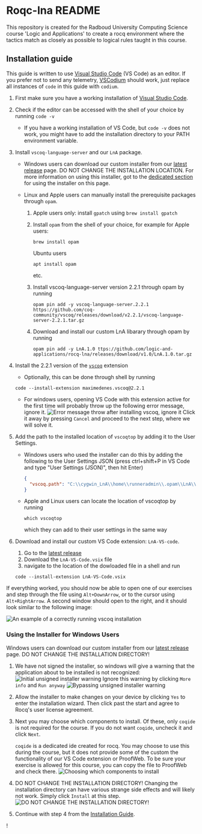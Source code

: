 # Roqc-lna README

This repository is created for the Radboud University Computing Science course 'Logic and Applications' to create a rocq environment where the tactics match as closely as possible to logical rules taught in this course.

## Installation guide

This guide is written to use [Visual Studio Code] (VS Code) as an editor. If you prefer not to send any telemetry, [VSCodium] should work, just replace all instances of `code` in this guide with `codium`.

1. First make sure you have a working installation of [Visual Studio Code].
2. Check if the editor can be accessed with the shell of your choice by running `code -v`
   - If you have a working installation of VS Code, but `code -v` does not work, you might have to add the installation directory to your PATH environment variable.
3. Install `vscoq-language-server` and our `LnA` package.

   - Windows users can download our custom installer from our [latest release] page.
     DO NOT CHANGE THE INSTALLATION LOCATION. For more information on using this installer, got to the [dedicated section](#using-the-installer-for-windows-users) for using the installer on this page.

   - Linux and Apple users can manually install the prerequisite packages through `opam`.

     1. Apple users only: install `gpatch` using `brew install gpatch`
     2. Install `opam` from the shell of your choice, for example for Apple users:

        ```shell
        brew install opam
        ```

        Ubuntu users

        ```shell
        apt install opam
        ```

        etc.

     3. Install vscoq-language-server version 2.2.1 through opam by running
        ```shell
        opam pin add -y vscoq-language-server.2.2.1 https://github.com/coq-community/vscoq/releases/download/v2.2.1/vscoq-language-server-2.2.1.tar.gz
        ```
     4. Download and install our custom LnA libarary through opam by running
        ```shell
        opam pin add -y LnA.1.0 ttps://github.com/logic-and-applications/rocq-lna/releases/download/v1.0/LnA.1.0.tar.gz
        ```

4. Install the 2.2.1 version of the [`vscoq`] extension

   - Optionally, this can be done through shell by running

   `code --install-extension maximedenes.vscoq@2.2.1`

   - For windows users, opening VS Code with this extension active for the first time will probably throw up the following error message, ignore it.
     ![Error message throw after installing vscoq, ignore it](images/vscoq-installation-error.png)
     Click it away by pressing `Cancel` and proceed to the next step, where we will solve it.

5. Add the path to the installed location of `vscoqtop` by adding it to the User Settings.
   - Windows users who used the installer can do this by adding the following to the User Settings JSON (press ctrl+shift+P in VS Code and type "User Settings (JSON)", then hit Enter)
     ```json
     {
       "vscoq.path": "C:\\cygwin_LnA\\home\\runneradmin\\.opam\\LnA\\bin\\vscoqtop"
     }
     ```
   - Apple and Linux users can locate the location of vscoqtop by running
     ```shell
     which vscoqtop
     ```
     which they can add to their user settings in the same way
6. Download and install our custom VS Code extension: `LnA-VS-code`.

   1. Go to the [latest release]
   2. Download the `LnA-VS-Code.vsix` file
   3. navigate to the location of the dowloaded file in a shell and run

   ```shell
   code --install-extension LnA-VS-Code.vsix
   ```

If everything worked, you should now be able to open one of our exercises and step through the file using `Alt+DownArrow`, or to the cursor using `Alt+RightArrow`. A second window should open to the right, and it should look similar to the following image:

![An example of a correctly running vscoq installation](/images/running-vscoq.png)

### Using the Installer for Windows Users

Windows users can download our custom installer from our [latest release] page. DO NOT CHANGE THE INSTALLATION DIRECTORY!

1. We have not signed the installer, so windows will give a warning that the application about to be installed is not recognized:
   ![Initial unsigned installer warning](images/initial-unsigned-installer-warning.png)
   Ignore this warning by clicking `More info` and `Run anyway`
   ![Bypassing unsigned installer warning](images/bypassing-unsigned-installer-warning.png)
2. Allow the installer to make changes on your device by clicking `Yes` to enter the installation wizard. Then click past the start and agree to Rocq's user license agreement.
3. Next you may choose which components to install. Of these, only `coqide` is not required for the course. If you do not want `coqide`, uncheck it and click `Next`.

   `coqide` is a dedicated ide created for rocq. You may choose to use this during the course, but it does not provide some of the custom the functionality of our VS Code extension or ProofWeb. To be sure your exercise is allowed for this course, you can copy the file to ProofWeb and check there.
   ![Choosing which components to install](images/choose-components-installer.png)

4. DO NOT CHANGE THE INSTALLATION DIRECTORY! Changing the installation directory can have various strange side effects and will likely not work. Simply click `Install` at this step.
   ![DO NOT CHANGE THE INSTALLATION DIRECTORY!](images/do-not-change-the-installation-directory.png)
5. Continue with step 4 from the [Installation Guide](#installation-guide).

<!-- Links -->!

[Visual Studio Code]: https://code.visualstudio.com/download
[VSCodium]: https://github.com/VSCodium/vscodium/releases
[`vscoq`]: https://marketplace.visualstudio.com/items?itemName=maximedenes.vscoq
[latest release]: https://github.com/logic-and-applications/rocq-lna/releases/latest
